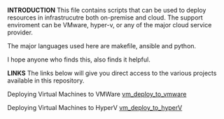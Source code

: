 **INTRODUCTION**
This file contains scripts that can be used to deploy resources in infrastrucutre both on-premise and cloud. The support enviroment can be VMware, hyper-v, or any of the major cloud service provider.

The major languages used here are makefile, ansible and python.

I hope anyone who finds this, also  finds it helpful.

**LINKS**
The links below will give you direct access to the various projects available in this repository.

Deploying Virtual Machines to VMWare [vm_deploy_to_vmware](./vm_deploy_to_vmware/)

Deploying Virtual Machines to HyperV [vm_deploy_to_hyperV](./vm_deploy_to_hyperV/)